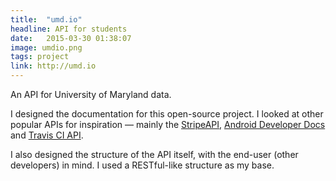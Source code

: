 ```yaml
---
title:  "umd.io"
headline: API for students
date:   2015-03-30 01:38:07
image: umdio.png
tags: project
link: http://umd.io
---
```

An API for University of Maryland data.

I designed the documentation for this open-source project. I looked at other popular APIs for inspiration &mdash; mainly the [StripeAPI](), [Android Developer Docs](https://developer.android.com/guide/index.html) and [Travis CI API](http://docs.travis-ci.com/api/).

I also designed the structure of the API itself, with the end-user (other developers) in mind. I used a RESTful-like structure as my base.
